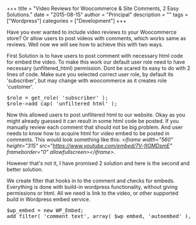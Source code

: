 +++
title = "Video Reviews for Woocommerce & Site Comments, 2 Easy Solutions."
date = "2015-08-15"
author = "Principal"
description = ""
tags = ["Wordpress"]
categories = ["Development"]
+++

Have you ever wanted to include video reviews to your Woocommerce store? Or allow users to post videos with comments, which works same as reviews. Well now we will see how to achieve this with two ways.

First Solution is to have users to post comment with necessary html code for embed the video.
To make this work our default user role need to have necessary (unfiltered_html) permission. Dont be scared its easy to do with 2 lines of code. Make sure you selected correct user role, by default its 'subscriber', but may change with woocommerce as it creates role 'customer'.
<pre>$role = get_role( 'subscriber' );
$role-&gt;add_cap( 'unfiltered_html' );
</pre>
Now this allowed users to post unfiltered html to our website. Okay as you might already guessed it can result in some html code be posted. If you manually review each comment that should not be big problem.
And user needs to know how to acquire html for video embed to be posted in comments.
This would look something like this:&nbsp;<em>&lt;iframe width="560" height="315" src="https://www.youtube.com/embed/7V-fIGMDsmE" frameborder="0" allowfullscreen&gt;&lt;/iframe&gt;</em>.

However that's not it, I have promised 2 solution and here is the second and better solution.

We create filter that hooks in to the comment and checks for embeds.
Everything is done with build-in wordpress functionality, without giving permissions or html. All we need is link to the video, or other supported build in Wordpress embed service.
<pre>$wp_embed = new WP_Embed;
add_filter( 'comment_text', array( $wp_embed, 'autoembed' ), 8 );
</pre>